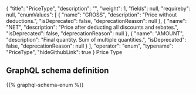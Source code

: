 {
  "title": "PriceType",
  "description": "",
  "weight": 1,
  "fields": null,
  "requireby": null,
  "enumValues": [
    {
      "name": "GROSS",
      "description": "Price without deductions.",
      "isDeprecated": false,
      "deprecationReason": null
    },
    {
      "name": "NET",
      "description": "Price after deducting all discounts and rebates.",
      "isDeprecated": false,
      "deprecationReason": null
    },
    {
      "name": "AMOUNT",
      "description": "Final quantity. Sum of multiple quantities.",
      "isDeprecated": false,
      "deprecationReason": null
    }
  ],
  "operator": "enum",
  "typename": "PriceType",
  "hideGithubLink": true
}
Price Type
## GraphQL schema definition

{{% graphql-schema-enum %}}
